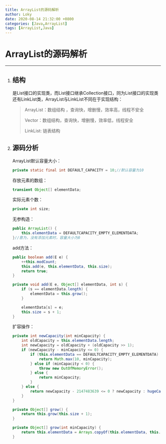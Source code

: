```yaml
---
title: ArrayList的源码解析
author: Loky
date: 2020-08-14 21:32:00 +0800
categories: [Java,ArrayList]
tags: [ArrayList,Java]
---
```


# ArrayList的源码解析

------

1. ## 结构

   是List接口的实现类，而List接口继承Collection接口，同为List接口的实现类还有LinkList类，ArrayList与LinkList不同在于实现结构：

   > ArrayList：数组结构 ，查询快，增删慢，效率高，线程不安全
   >
   > Vector：数组结构，查询快，增删慢，效率低，线程安全
   >
   > LinkList: 链表结构

2. ## 源码分析

   ArrayList默认容量大小：

   ```java
   private static final int DEFAULT_CAPACITY = 10;//默认容量为10  
   ```

   存放元素的数组：

   ```java
   transient Object[] elementData;
   ```

   实际元素个数：
   
   ```java
   private int size;
   ```
   
   无参构造：
   
   ```java
   public ArrayList() {
       this.elementData = DEFAULTCAPACITY_EMPTY_ELEMENTDATA;
   }//意为，没有添加元素时，容量大小为0
   ```
   
   add方法：
   
   ```java
   public boolean add(E e) {
       ++this.modCount;
       this.add(e, this.elementData, this.size);
       return true;
   }
   ```
   
   ```java
   private void add(E e, Object[] elementData, int s) {
       if (s == elementData.length) {
           elementData = this.grow();
       }
   
       elementData[s] = e;
       this.size = s + 1;
   }
   ```
   
   <!--典型的数组操作-->
   
   扩容操作：
   
   ```java
   private int newCapacity(int minCapacity) {
       int oldCapacity = this.elementData.length;
       int newCapacity = oldCapacity + (oldCapacity >> 1);
       if (newCapacity - minCapacity <= 0) {
           if (this.elementData == DEFAULTCAPACITY_EMPTY_ELEMENTDATA) {
               return Math.max(10, minCapacity);
           } else if (minCapacity < 0) {
               throw new OutOfMemoryError();
           } else {
               return minCapacity;
           }
       } else {
           return newCapacity - 2147483639 <= 0 ? newCapacity : hugeCapacity(minCapacity);
       }
   }
   ```
   
   ```java
   private Object[] grow() {
       return this.grow(this.size + 1);
   }
   ```
   
   ```java
   private Object[] grow(int minCapacity) {
       return this.elementData = Arrays.copyOf(this.elementData, this.newCapacity(minCapacity));
   }
   ```
   
   